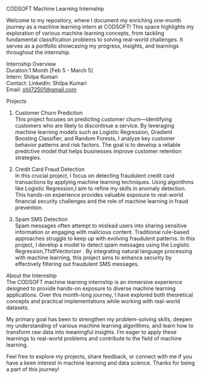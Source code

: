 CODSOFT Machine Learning Internship  

Welcome to my repository, where I document my enriching one-month journey as a machine learning intern at CODSOFT! This space highlights my exploration of various machine learning concepts, from tackling fundamental classification problems to solving real-world challenges. It serves as a portfolio showcasing my progress, insights, and learnings throughout the internship.  

Internship Overview  
Duration:1 Month [Feb 5 - March 5]  
Intern: Shilpa Kumari  
Contact: 
LinkedIn: Shilpa Kumari  
Email: shil72501@gmail.com  

Projects  

1. Customer Churn Prediction  
This project focuses on predicting customer churn—identifying customers who are likely to discontinue a service. By leveraging machine learning models such as Logistic Regression,  Gradient Boosting Classifier, and Random Forests, I analyze key customer behavior patterns and risk factors. The goal is to develop a reliable predictive model that helps businesses improve customer retention strategies.  

2. Credit Card Fraud Detection  
In this crucial project, I focus on detecting fraudulent credit card transactions by applying machine learning techniques. Using algorithms like Logistic Regression,I aim to refine my skills in anomaly detection. This hands-on experience provides valuable exposure to real-world financial security challenges and the role of machine learning in fraud prevention.  

3. Spam SMS Detection  
Spam messages often attempt to mislead users into sharing sensitive information or engaging with malicious content. Traditional rule-based approaches struggle to keep up with evolving fraudulent patterns. In this project, I develop a model to detect spam messages using the Logistic Regression,TfidfVectorizer . By integrating natural language processing with machine learning, this project aims to enhance security by effectively filtering out fraudulent SMS messages.  

About the Internship  
The CODSOFT machine learning internship is an immersive experience designed to provide hands-on exposure to diverse machine learning applications. Over this month-long journey, I have explored both theoretical concepts and practical implementations while working with real-world datasets.  

My primary goal has been to strengthen my problem-solving skills, deepen my understanding of various machine learning algorithms, and learn how to transform raw data into meaningful insights. I’m eager to apply these learnings to real-world problems and contribute to the field of machine learning.  

Feel free to explore my projects, share feedback, or connect with me if you have a keen interest in machine learning and data science. Thanks for being a part of this journey!  


